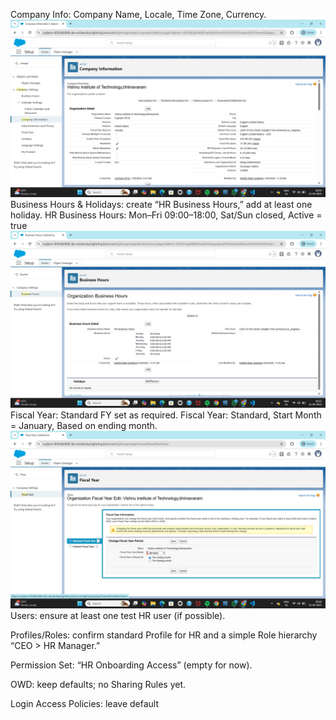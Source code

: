 Company Info: Company Name, Locale, Time Zone, Currency.
![alt text](image.png)
Business Hours & Holidays: create “HR Business Hours,” add at least one holiday.
HR Business Hours: Mon–Fri 09:00–18:00, Sat/Sun closed, Active = true
![alt text](image-1.png)
Fiscal Year: Standard FY set as required.
Fiscal Year: Standard, Start Month = January, Based on ending month.
![alt text](image-2.png)
Users: ensure at least one test HR user (if possible).

Profiles/Roles: confirm standard Profile for HR and a simple Role hierarchy “CEO > HR Manager.”

Permission Set: “HR Onboarding Access” (empty for now).

OWD: keep defaults; no Sharing Rules yet.

Login Access Policies: leave default
